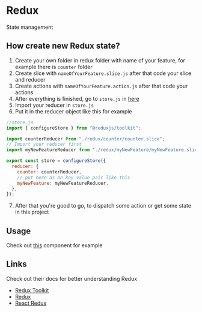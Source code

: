# Redux

State management

## How create new Redux state?

1. Create your own folder in redux folder with name of your feature, for example there is `counter` folder
2. Create slice with `nameOfYourFeature.slice.js` after that code your slice and reducer
3. Create actions with `nameOfYourFeature.action.js` after that code your actions
4. After everything is finished, go to `store.js` in [here](../store.js)
5. Import your reducer in `store.js`
6. Put it in the reducer object like this for example

```js
//store.js
import { configureStore } from "@reduxjs/toolkit";

import counterReducer from "./redux/counter/counter.slice";
// Import your reducer first
import myNewFeatureReducer from "./redux/myNewFeature/myNewFeature.slice";

export const store = configureStore({
  reducer: {
    counter: counterReducer,
    // put here as an key value pair like this
    myNewFeature: myNewFeatureReducer,
  },
});
```

7. After that you're good to go, to dispatch some action or get some state in this project

## Usage

Check out [this](./counter/Counter.jsx) component for example

## Links

Check out their docs for better understanding Redux

- [Redux Toolkit](https://redux-toolkit.js.org/)
- [Redux](https://redux.js.org/)
- [React Redux](https://react-redux.js.org/)
